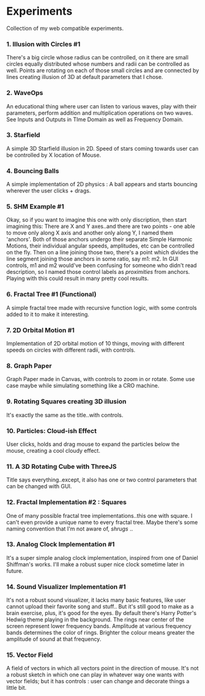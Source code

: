 # Experiments
Collection of my web compatible experiments.

### 1. Illusion with Circles #1
There's a big circle whose radius can be controlled, on it there are small circles equally distributed whose numbers and radii can be controlled as well. 
Points are rotating on each of those small circles and are connected by lines creating illusion of 3D at default parameters that I chose.

### 2. WaveOps
An educational thing where user can listen to various waves, play with their parameters, perform addition and multiplication operations on two waves.
See Inputs and Outputs in TIme Domain as well as Frequency Domain. 

### 3. Starfield
A simple 3D Starfield illusion in 2D. Speed of stars coming towards user can be controlled by X location of Mouse.

### 4. Bouncing Balls
A simple implementation of 2D physics : A ball appears and starts bouncing wherever the user clicks + drags.

### 5. SHM Example #1
Okay, so if you want to imagine this one with only discription, then start imagining this:
There are X and Y axes..and there are two points - one able to move only along X axis and another only along Y, I named them 'anchors'.
Both of those anchors undergo their separate Simple Harmonic Motions, their individual angular speeds, amplitudes, etc can be controlled on the fly.
Then on a line joining those two, there's a point which divides the line segment joining those anchors in some ratio, say m1: m2.
In GUI controls, m1 and m2 would've been confusing for someone who didn't read description, so I named those control labels as *proximities* from anchors. Playing with this could result in many pretty cool results. 

### 6. Fractal Tree #1 (Functional)
A simple fractal tree made with recursive function logic, with some controls added to it to make it interesting. 

### 7. 2D Orbital Motion #1
Implementation of 2D orbital motion of 10 things, moving with different speeds on circles with different radii, with controls.

### 8. Graph Paper
Graph Paper made in Canvas, with controls to zoom in or rotate. Some use case maybe while simulating something like a CRO machine.

### 9. Rotating Squares creating 3D illusion
It's exactly the same as the title..with controls. 

### 10. Particles: Cloud-ish Effect
User clicks, holds and drag mouse to expand the particles below the mouse, creating a cool cloudy effect.

### 11. A 3D Rotating Cube with ThreeJS
Title says everything..except, it also has one or two control parameters that can be changed with GUI. 

### 12. Fractal Implementation #2 : Squares
One of many possible fractal tree implementations..this one with square. I can't even provide a unique name to every fractal tree. Maybe there's some naming convention that I'm not aware of, *shrugs* ..

### 13. Analog Clock Implementation #1
It's a super simple analog clock implementation, inspired from one of Daniel Shiffman's works. I'll make a robust super nice clock sometime later in future.

### 14. Sound Visualizer Implementation #1
It's not a robust sound visualizer, it lacks many basic features, like user cannot upload their favorite song and stuff.. But it's still good to make as a brain exercise, plus, it's good for the eyes. By default there's Harry Potter's Hedwig theme playing in the background. The rings near center of the screen represent lower frequency bands.
Amplitude at various frequency bands determines the color of rings. Brighter the colour means greater the amplitude of sound at that frequency.

### 15. Vector Field
A field of vectors in which all vectors point in the direction of mouse. It's not a robust sketch in which one can play in whatever way one wants with vector fields; but it has controls : user can change and decorate things a little bit.

